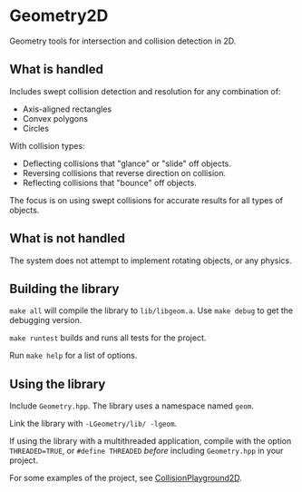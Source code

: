 # Geometry2D
Geometry tools for intersection and collision detection in 2D.

## What is handled

Includes swept collision detection and resolution for any combination of:
* Axis-aligned rectangles
* Convex polygons
* Circles

With collision types:
* Deflecting collisions that "glance" or "slide" off objects.
* Reversing collisions that reverse direction on collision.
* Reflecting collisions that "bounce" off objects.

The focus is on using swept collisions for accurate results for all types of objects.

## What is not handled

The system does not attempt to implement rotating objects, or any physics.

## Building the library

`make all` will compile the library to `lib/libgeom.a`.
Use `make debug` to get the debugging version.

`make runtest` builds and runs all tests for the project.

Run `make help` for a list of options.

## Using the library

Include `Geometry.hpp`. The library uses a namespace named `geom`.

Link the library with `-LGeometry/lib/ -lgeom`.

If using the library with a multithreaded application, compile with the option `THREADED=TRUE`,
or `#define THREADED` *before* including `Geometry.hpp` in your project.

For some examples of the project, see [CollisionPlayground2D](https://github.com/Claytorpedo/CollisionPlayground2D).
